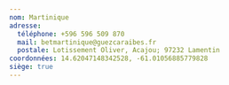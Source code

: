 ```yaml
---
nom: Martinique
adresse:
  téléphone: +596 596 509 870
  mail: betmartinique@guezcaraibes.fr
  postale: Lotissement Oliver, Acajou; 97232 Lamentin
coordonnées: 14.62047148342528, -61.01056885779828
siège: true
---
```

